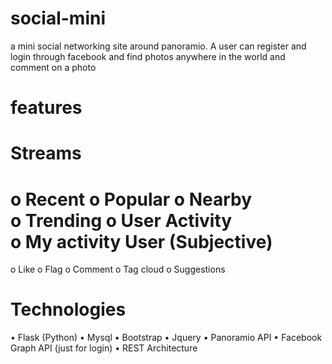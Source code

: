 social-mini
===========

a mini social networking site around panoramio. A user can register and login through facebook and find photos anywhere in the world and comment on a photo

features
========

Streams
=======
o	 Recent
o	 Popular
o	 Nearby  
o	 Trending 
o	 User Activity   
o	 My activity 
User (Subjective)
=================
o	Like
o	Flag
o	Comment
o	Tag cloud
o	Suggestions



Technologies 
=============
•	Flask (Python)
•	Mysql
•	Bootstrap
•	Jquery
•	Panoramio API
•	Facebook Graph API (just for login)
•	REST Architecture 


